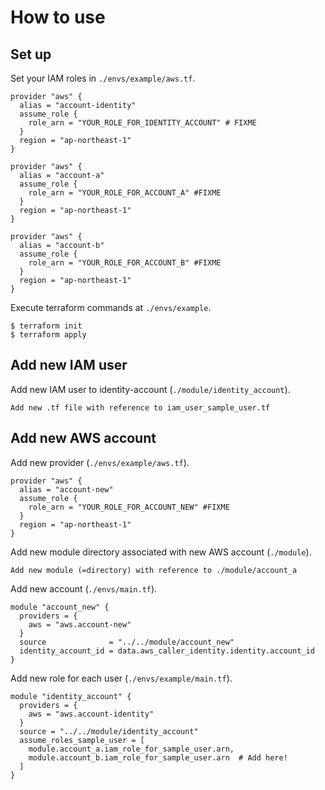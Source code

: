 # How to use

## Set up
Set your IAM roles in `./envs/example/aws.tf`.

```
provider "aws" {
  alias = "account-identity"
  assume_role {
    role_arn = "YOUR_ROLE_FOR_IDENTITY_ACCOUNT" # FIXME
  }
  region = "ap-northeast-1"
}

provider "aws" {
  alias = "account-a"
  assume_role {
    role_arn = "YOUR_ROLE_FOR_ACCOUNT_A" #FIXME
  }
  region = "ap-northeast-1"
}

provider "aws" {
  alias = "account-b"
  assume_role {
    role_arn = "YOUR_ROLE_FOR_ACCOUNT_B" #FIXME
  }
  region = "ap-northeast-1"
}
```

Execute terraform commands at `./envs/example`.

```
$ terraform init
$ terraform apply
```

## Add new IAM user
Add new IAM user to identity-account (`./module/identity_account`).

```
Add new .tf file with reference to iam_user_sample_user.tf
```

## Add new AWS account
Add new provider (`./envs/example/aws.tf`).

```
provider "aws" {
  alias = "account-new"
  assume_role {
    role_arn = "YOUR_ROLE_FOR_ACCOUNT_NEW" #FIXME
  }
  region = "ap-northeast-1"
}
```

Add new module directory associated with new AWS account (`./module`).

```
Add new module (=directory) with reference to ./module/account_a
```

Add new account (`./envs/main.tf`).

```
module "account_new" {
  providers = {
    aws = "aws.account-new"
  }
  source              = "../../module/account_new"
  identity_account_id = data.aws_caller_identity.identity.account_id
}
```

Add new role for each user (`./envs/example/main.tf`).

```
module "identity_account" {
  providers = {
    aws = "aws.account-identity"
  }
  source = "../../module/identity_account"
  assume_roles_sample_user = [
    module.account_a.iam_role_for_sample_user.arn,
    module.account_b.iam_role_for_sample_user.arn  # Add here!
  ]
}
```
